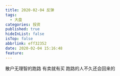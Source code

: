 ```yaml
---
title: 2020-02-04 反弹
tags:
  - 大盘
categories: 投资
published: true
hideInList: false
isTop: false
abbrlink: eff32352
date: 2020-02-04 15:16:48
feature:
---
```

散户无理智的跑路
有卖就有买
跑路的人不久还会回来的
<!-- more -->

